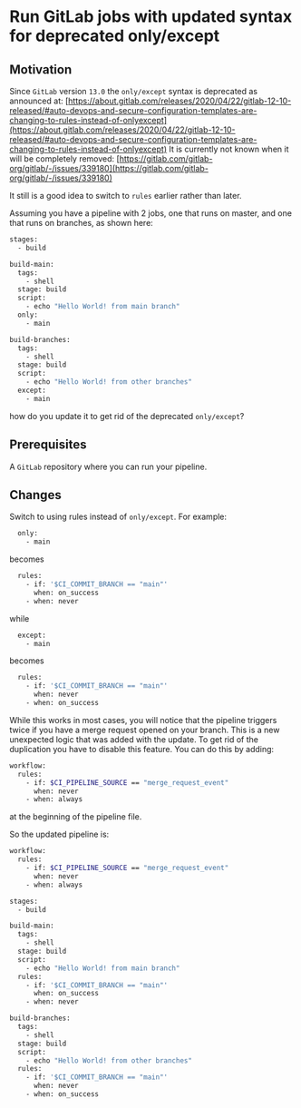 # Run GitLab jobs with updated syntax for deprecated only/except

## Motivation

Since `GitLab` version `13.0` the `only/except` syntax is deprecated as announced at: [https://about.gitlab.com/releases/2020/04/22/gitlab-12-10-released/#auto-devops-and-secure-configuration-templates-are-changing-to-rules-instead-of-onlyexcept](https://about.gitlab.com/releases/2020/04/22/gitlab-12-10-released/#auto-devops-and-secure-configuration-templates-are-changing-to-rules-instead-of-onlyexcept)
It is currently not known when it will be completely removed: [https://gitlab.com/gitlab-org/gitlab/-/issues/339180](https://gitlab.com/gitlab-org/gitlab/-/issues/339180)

It still is a good idea to switch to `rules` earlier rather than later.

Assuming you have a pipeline with 2 jobs, one that runs on master, and one that runs on branches, as shown here:
```sh
stages:
  - build

build-main:
  tags:
    - shell
  stage: build
  script:
    - echo "Hello World! from main branch"
  only:
    - main

build-branches:
  tags:
    - shell
  stage: build
  script:
    - echo "Hello World! from other branches"
  except:
    - main
```
how do you update it to get rid of the deprecated `only/except`?

## Prerequisites

A `GitLab` repository where you can run your pipeline.

## Changes

Switch to using rules instead of `only/except`. For example:
```sh
  only:
    - main
```
becomes
```sh
  rules:
    - if: '$CI_COMMIT_BRANCH == "main"'
      when: on_success
    - when: never
```
while
```sh
  except:
    - main
```
becomes
```sh
  rules:
    - if: '$CI_COMMIT_BRANCH == "main"'
      when: never
    - when: on_success
```

While this works in most cases, you will notice that the pipeline triggers twice if you have a merge request opened on your branch. This is a new unexpected logic that was added with the update. To get rid of the duplication you have to disable this feature. You can do this by adding:
```sh
workflow:
  rules:
    - if: $CI_PIPELINE_SOURCE == "merge_request_event"
      when: never
    - when: always
```
at the beginning of the pipeline file.

So the updated pipeline is:
```sh
workflow:
  rules:
    - if: $CI_PIPELINE_SOURCE == "merge_request_event"
      when: never
    - when: always

stages:
  - build

build-main:
  tags:
    - shell
  stage: build
  script:
    - echo "Hello World! from main branch"
  rules:
    - if: '$CI_COMMIT_BRANCH == "main"'
      when: on_success
    - when: never

build-branches:
  tags:
    - shell
  stage: build
  script:
    - echo "Hello World! from other branches"
  rules:
    - if: '$CI_COMMIT_BRANCH == "main"'
      when: never
    - when: on_success
```
